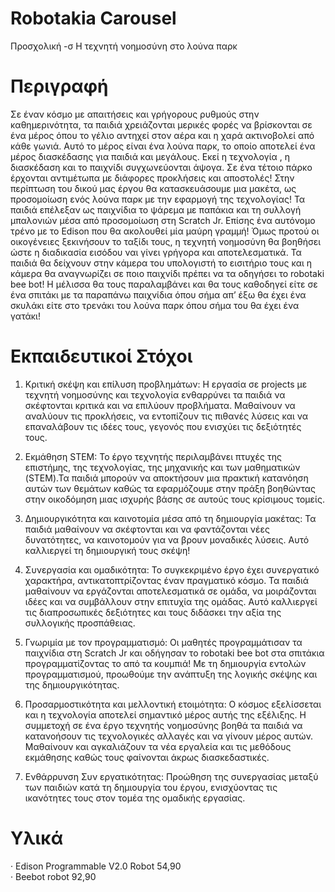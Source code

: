 # Robotakia Carousel
Προσχολική -σ Η τεχνητή νοημοσύνη στο λούνα παρκ

# Περιγραφή
Σε έναν κόσμο με απαιτήσεις και γρήγορους ρυθμούς στην καθημερινότητα, τα παιδιά χρειάζονται μερικές φορές να βρίσκονται σε ένα μέρος όπου το γέλιο αντηχεί στον αέρα και η χαρά ακτινοβολεί από κάθε γωνιά. Αυτό το μέρος είναι ένα λούνα παρκ, το οποίο αποτελεί ένα μέρος διασκέδασης για παιδιά και μεγάλους. Εκεί η τεχνολογία , η διασκέδαση και το παιχνίδι συγχωνεύονται άψογα. Σε ένα τέτοιο πάρκο έρχονται αντιμέτωπα με διάφορες προκλήσεις και αποστολές! Στην περίπτωση του δικού μας έργου θα κατασκευάσουμε μια μακέτα, ως προσομοίωση ενός λούνα παρκ με την εφαρμογή της τεχνολογίας! Τα παιδιά επέλεξαν ως παιχνίδια το ψάρεμα με παπάκια και τη συλλογή μπαλονιών μέσα από προσομοίωση στη Scratch Jr. Επίσης ένα αυτόνομο τρένο με το Edison που θα ακολουθεί μία μαύρη γραμμή!  Όμως προτού οι οικογένειες  ξεκινήσουν το ταξίδι τους, η τεχνητή νοημοσύνη θα βοηθήσει ώστε η διαδικασία εισόδου ναι γίνει γρήγορα και αποτελεσματικά. Τα παιδιά θα δείχνουν στην κάμερα του υπολογιστή το εισιτήριο τους και η κάμερα θα αναγνωρίζει σε ποιο παιχνίδι πρέπει να τα οδηγήσει το robotaki bee bot! H μέλισσα  θα τους παραλαμβάνει και θα τους καθοδηγεί είτε σε ένα σπιτάκι με τα παραπάνω παιχνίδια όπου σήμα απ’ έξω θα έχει ένα σκυλάκι είτε στο τρενάκι του λούνα παρκ όπου σήμα του θα έχει ένα γατάκι! 

# Εκπαιδευτικοί Στόχοι
1. Κριτική σκέψη και επίλυση προβλημάτων: Η εργασία σε projects με τεχνητή νοημοσύνης και τεχνολογία ενθαρρύνει τα παιδιά να σκέφτονται κριτικά και να επιλύουν προβλήματα. Μαθαίνουν να αναλύουν τις προκλήσεις, να εντοπίζουν τις πιθανές λύσεις και να επαναλάβουν τις ιδέες τους, γεγονός που ενισχύει τις δεξιότητές τους. 

2. Εκμάθηση STEM: Το έργο τεχνητής περιλαμβάνει πτυχές της επιστήμης, της τεχνολογίας, της μηχανικής και των μαθηματικών (STEM).Τα παιδιά μπορούν να αποκτήσουν μια πρακτική κατανόηση αυτών των θεμάτων καθώς τα εφαρμόζουμε στην πράξη βοηθώντας στην οικοδόμηση μιας ισχυρής βάσης σε αυτούς τους κρίσιμους τομείς. 

3. Δημιουργικότητα και καινοτομία μέσα από τη δημιουργία μακέτας: Τα παιδιά μαθαίνουν να σκέφτονται και να φαντάζονται νέες δυνατότητες, να καινοτομούν για να βρουν μοναδικές λύσεις. Αυτό καλλιεργεί τη δημιουργική τους σκέψη! 

4. Συνεργασία και ομαδικότητα: Το συγκεκριμένο έργο έχει συνεργατικό χαρακτήρα, αντικατοπτρίζοντας έναν πραγματικό κόσμο. Τα παιδιά μαθαίνουν να εργάζονται αποτελεσματικά σε ομάδα, να μοιράζονται ιδέες και να συμβάλλουν στην επιτυχία της ομάδας. Αυτό καλλιεργεί τις διαπροσωπικές δεξιότητες και τους διδάσκει την αξία της συλλογικής προσπάθειας. 

5. Γνωριμία με τον προγραμματισμό: Οι μαθητές προγραμμάτισαν τα παιχνίδια στη Scratch Jr και οδήγησαν το robotaki bee bot στα σπιτάκια προγραμματίζοντας το από τα κουμπιά! Με τη δημιουργία εντολών προγραμματισμού, προωθούμε την ανάπτυξη της λογικής σκέψης και της δημιουργικότητας. 

6. Προσαρμοστικότητα και μελλοντική ετοιμότητα: Ο κόσμος εξελίσσεται και η τεχνολογία αποτελεί σημαντικό μέρος αυτής της εξέλιξης. Η συμμετοχή σε ένα έργο τεχνητής νοημοσύνης βοηθά τα παιδιά να κατανοήσουν τις τεχνολογικές αλλαγές και να γίνουν μέρος αυτών. Μαθαίνουν και αγκαλιάζουν τα νέα εργαλεία και τις μεθόδους εκμάθησης καθώς τους φαίνονται άκρως διασκεδαστικές. 

7. Ενθάρρυνση Συν εργατικότητας: Προώθηση της συνεργασίας μεταξύ των παιδιών κατά τη δημιουργία του έργου, ενισχύοντας τις ικανότητες τους στον τομέα της ομαδικής εργασίας.

 # Υλικά
· Edison Programmable V2.0 Robot 54,90  
· Beebot robot 92,90 